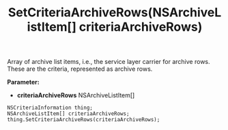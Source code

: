 ﻿---
uid: crmscript_ref_NSCriteriaInformation_SetCriteriaArchiveRows
title: SetCriteriaArchiveRows(NSArchiveListItem[] criteriaArchiveRows)
intellisense: NSCriteriaInformation.SetCriteriaArchiveRows
keywords: NSCriteriaInformation, GetCriteriaArchiveRows
so.topic: reference
---

Array of archive list items, i.e., the service layer carrier for archive rows. These are the criteria, represented as archive rows.

**Parameter:** 
 - **criteriaArchiveRows** NSArchiveListItem[]

```crmscript
NSCriteriaInformation thing;
NSArchiveListItem[] criteriaArchiveRows;
thing.SetCriteriaArchiveRows(criteriaArchiveRows);
```


